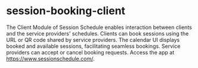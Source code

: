 # session-booking-client
The Client Module of Session Schedule enables interaction between clients and the service providers' schedules. Clients can book sessions using the URL or QR code shared by service providers. The calendar UI displays booked and available sessions, facilitating seamless bookings. Service providers can accept or cancel booking requests. Access the app at https://www.sessionschedule.com/.
